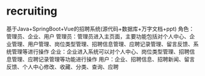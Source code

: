 # recruiting
基于Java+SpringBoot+Vue的招聘系统(源代码+数据库+万字文档+ppt)  角色：管理员、企业、用户  管理员：管理员进入主页面，主要功能包括对个人中心、企业管理、用户管理、岗位类型管理、招聘信息管理、应聘记录管理、留言反馈、系统管理等进行操作  企业：企业进入系统可以对个人中心、岗位类型管理、招聘信息管理、应聘记录管理等功能进行操作  用户：企业、招聘信息、招聘新闻、留言反馈、个人中心修改、收藏、分类、查询、应聘
